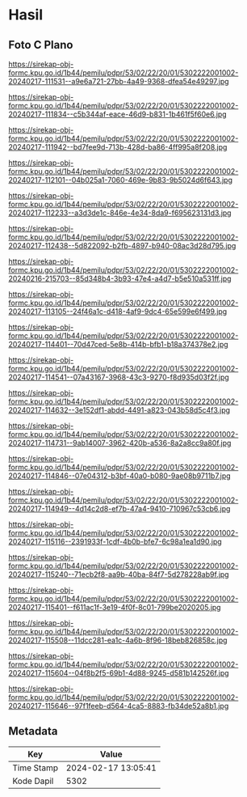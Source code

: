 # Hasil

## Foto C Plano

https://sirekap-obj-formc.kpu.go.id/1b44/pemilu/pdpr/53/02/22/20/01/5302222001002-20240217-111531--a9e6a721-27bb-4a49-9368-dfea54e49297.jpg

https://sirekap-obj-formc.kpu.go.id/1b44/pemilu/pdpr/53/02/22/20/01/5302222001002-20240217-111834--c5b344af-eace-46d9-b831-1b461f5f60e6.jpg

https://sirekap-obj-formc.kpu.go.id/1b44/pemilu/pdpr/53/02/22/20/01/5302222001002-20240217-111942--bd7fee9d-713b-428d-ba86-4ff995a8f208.jpg

https://sirekap-obj-formc.kpu.go.id/1b44/pemilu/pdpr/53/02/22/20/01/5302222001002-20240217-112101--04b025a1-7060-469e-9b83-9b5024d6f643.jpg

https://sirekap-obj-formc.kpu.go.id/1b44/pemilu/pdpr/53/02/22/20/01/5302222001002-20240217-112233--a3d3de1c-846e-4e34-8da9-f695623131d3.jpg

https://sirekap-obj-formc.kpu.go.id/1b44/pemilu/pdpr/53/02/22/20/01/5302222001002-20240217-112438--5d822092-b2fb-4897-b940-08ac3d28d795.jpg

https://sirekap-obj-formc.kpu.go.id/1b44/pemilu/pdpr/53/02/22/20/01/5302222001002-20240216-215703--85d348b4-3b93-47e4-a4d7-b5e510a531ff.jpg

https://sirekap-obj-formc.kpu.go.id/1b44/pemilu/pdpr/53/02/22/20/01/5302222001002-20240217-113105--24f46a1c-d418-4af9-9dc4-65e599e6f499.jpg

https://sirekap-obj-formc.kpu.go.id/1b44/pemilu/pdpr/53/02/22/20/01/5302222001002-20240217-114401--70d47ced-5e8b-414b-bfb1-b18a374378e2.jpg

https://sirekap-obj-formc.kpu.go.id/1b44/pemilu/pdpr/53/02/22/20/01/5302222001002-20240217-114541--07a43167-3968-43c3-9270-f8d935d03f2f.jpg

https://sirekap-obj-formc.kpu.go.id/1b44/pemilu/pdpr/53/02/22/20/01/5302222001002-20240217-114632--3e152df1-abdd-4491-a823-043b58d5c4f3.jpg

https://sirekap-obj-formc.kpu.go.id/1b44/pemilu/pdpr/53/02/22/20/01/5302222001002-20240217-114731--9ab14007-3962-420b-a536-8a2a8cc9a80f.jpg

https://sirekap-obj-formc.kpu.go.id/1b44/pemilu/pdpr/53/02/22/20/01/5302222001002-20240217-114846--07e04312-b3bf-40a0-b080-9ae08b9711b7.jpg

https://sirekap-obj-formc.kpu.go.id/1b44/pemilu/pdpr/53/02/22/20/01/5302222001002-20240217-114949--4d14c2d8-ef7b-47a4-9410-710967c53cb6.jpg

https://sirekap-obj-formc.kpu.go.id/1b44/pemilu/pdpr/53/02/22/20/01/5302222001002-20240217-115116--2391933f-1cdf-4b0b-bfe7-6c98a1ea1d90.jpg

https://sirekap-obj-formc.kpu.go.id/1b44/pemilu/pdpr/53/02/22/20/01/5302222001002-20240217-115240--71ecb2f8-aa9b-40ba-84f7-5d278228ab9f.jpg

https://sirekap-obj-formc.kpu.go.id/1b44/pemilu/pdpr/53/02/22/20/01/5302222001002-20240217-115401--f611ac1f-3e19-4f0f-8c01-799be2020205.jpg

https://sirekap-obj-formc.kpu.go.id/1b44/pemilu/pdpr/53/02/22/20/01/5302222001002-20240217-115508--11dcc281-ea1c-4a6b-8f96-18beb826858c.jpg

https://sirekap-obj-formc.kpu.go.id/1b44/pemilu/pdpr/53/02/22/20/01/5302222001002-20240217-115604--04f8b2f5-69b1-4d88-9245-d581b142526f.jpg

https://sirekap-obj-formc.kpu.go.id/1b44/pemilu/pdpr/53/02/22/20/01/5302222001002-20240217-115646--97f1feeb-d564-4ca5-8883-fb34de52a8b1.jpg


## Metadata

| Key        | Value               |
| ---------- | ------------------- |
| Time Stamp | 2024-02-17 13:05:41 |
| Kode Dapil | 5302                |



